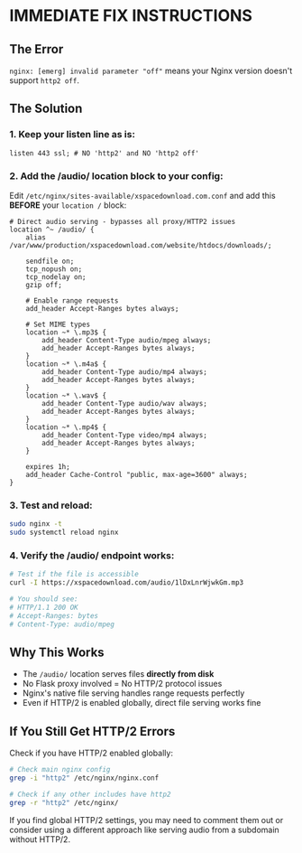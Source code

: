 # IMMEDIATE FIX INSTRUCTIONS

## The Error
`nginx: [emerg] invalid parameter "off"` means your Nginx version doesn't support `http2 off`.

## The Solution

### 1. Keep your listen line as is:
```nginx
listen 443 ssl; # NO 'http2' and NO 'http2 off'
```

### 2. Add the /audio/ location block to your config:

Edit `/etc/nginx/sites-available/xspacedownload.com.conf` and add this **BEFORE** your `location /` block:

```nginx
# Direct audio serving - bypasses all proxy/HTTP2 issues
location ^~ /audio/ {
    alias /var/www/production/xspacedownload.com/website/htdocs/downloads/;
    
    sendfile on;
    tcp_nopush on;
    tcp_nodelay on;
    gzip off;
    
    # Enable range requests
    add_header Accept-Ranges bytes always;
    
    # Set MIME types
    location ~* \.mp3$ { 
        add_header Content-Type audio/mpeg always;
        add_header Accept-Ranges bytes always;
    }
    location ~* \.m4a$ { 
        add_header Content-Type audio/mp4 always; 
        add_header Accept-Ranges bytes always;
    }
    location ~* \.wav$ { 
        add_header Content-Type audio/wav always;
        add_header Accept-Ranges bytes always;
    }
    location ~* \.mp4$ { 
        add_header Content-Type video/mp4 always;
        add_header Accept-Ranges bytes always;
    }
    
    expires 1h;
    add_header Cache-Control "public, max-age=3600" always;
}
```

### 3. Test and reload:
```bash
sudo nginx -t
sudo systemctl reload nginx
```

### 4. Verify the /audio/ endpoint works:
```bash
# Test if the file is accessible
curl -I https://xspacedownload.com/audio/1lDxLnrWjwkGm.mp3

# You should see:
# HTTP/1.1 200 OK
# Accept-Ranges: bytes
# Content-Type: audio/mpeg
```

## Why This Works

- The `/audio/` location serves files **directly from disk**
- No Flask proxy involved = No HTTP/2 protocol issues
- Nginx's native file serving handles range requests perfectly
- Even if HTTP/2 is enabled globally, direct file serving works fine

## If You Still Get HTTP/2 Errors

Check if you have HTTP/2 enabled globally:

```bash
# Check main nginx config
grep -i "http2" /etc/nginx/nginx.conf

# Check if any other includes have http2
grep -r "http2" /etc/nginx/
```

If you find global HTTP/2 settings, you may need to comment them out or consider using a different approach like serving audio from a subdomain without HTTP/2.